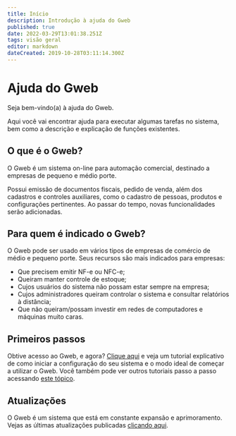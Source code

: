 ```yaml
---
title: Início
description: Introdução à ajuda do Gweb
published: true
date: 2022-03-29T13:01:38.251Z
tags: visão geral
editor: markdown
dateCreated: 2019-10-28T03:11:14.300Z
---
```


# Ajuda do Gweb

Seja bem-vindo(a) à ajuda do Gweb. 

Aqui você vai encontrar ajuda para executar algumas tarefas no sistema, bem como a descrição e explicação de funções existentes.

## O que é o Gweb?

O Gweb é um sistema on-line para automação comercial, destinado a empresas de pequeno e médio porte.

Possui emissão de documentos fiscais, pedido de venda, além dos cadastros e controles auxiliares, como o cadastro de pessoas, produtos e configurações pertinentes. Ao passar do tempo, novas funcionalidades serão adicionadas.

## Para quem é indicado o Gweb?

O Gweb pode ser usado em vários tipos de empresas de comércio de médio e pequeno porte. Seus recursos são mais indicados para empresas:

- Que precisem emitir NF-e ou NFC-e;
- Queiram manter controle de estoque;
- Cujos usuários do sistema não possam estar sempre na empresa;
- Cujos administradores queiram controlar o sistema e consultar relatórios à distância;
- Que não queiram/possam investir em redes de computadores e máquinas muito caras.

## Primeiros passos

Obtive acesso ao Gweb, e agora? [Clique aqui](/tutoriais/primeiros-passos) e veja um tutorial explicativo de como iniciar a configuração do seu sistema e o modo ideal de começar a utilizar o Gweb. Você também pode ver outros tutoriais passo a passo acessando [este tópico](/tutoriais).


## Atualizações

O Gweb é um sistema que está em constante expansão e aprimoramento. Vejas as últimas atualizações publicadas [clicando aqui](/atualizacoes).